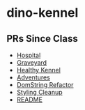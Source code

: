 # dino-kennel

## PRs Since Class
* [Hospital](https://github.com/nss-evening-cohort-11/dino-kennel/pull/26/files)
* [Graveyard](https://github.com/nss-evening-cohort-11/dino-kennel/pull/27/files)
* [Healthy Kennel](https://github.com/nss-evening-cohort-11/dino-kennel/pull/28/files)
* [Adventures]()
* [DomString Refactor]()
* [Styling Cleanup]()
* [README]()